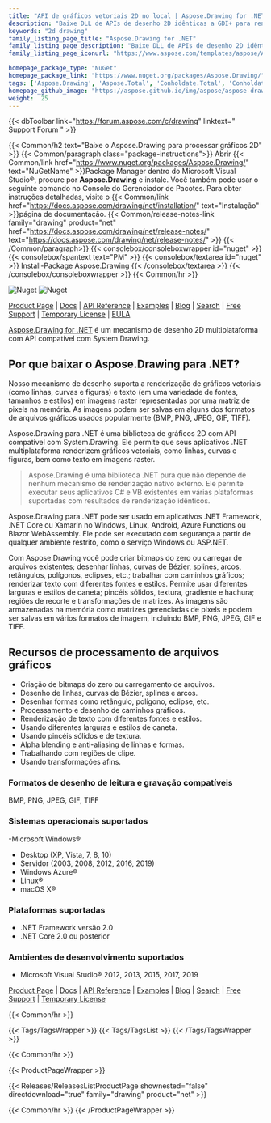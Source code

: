 ```yaml
---
title: "API de gráficos vetoriais 2D no local | Aspose.Drawing for .NET"
description: "Baixe DLL de APIs de desenho 2D idênticas a GDI+ para renderizar e converter gráficos vetoriais (linhas, curvas e figuras), bem como texto multi-estilo dentro de aplicativos .NET."
keywords: "2d drawing"
family_listing_page_title: "Aspose.Drawing for .NET"
family_listing_page_description: "Baixe DLL de APIs de desenho 2D idênticas a GDI+ para renderizar e converter gráficos vetoriais (linhas, curvas e figuras), bem como texto multi-estilo dentro de aplicativos .NET."
family_listing_page_iconurl: "https://www.aspose.com/templates/aspose/App_Themes/V3/images/drawing/272x272/aspose_drawing-for-net.png"

homepage_package_type: "NuGet"
homepage_package_link: "https://www.nuget.org/packages/Aspose.Drawing/"
tags: ['Aspose.Drawing', 'Aspose.Total', 'Conholdate.Total', 'Conholdate', 'Component', 'Library', 'API', 'On-premise-API', 'Microsoft', '.Net-Core', '.Net-Standard', '.NetCore', '.NetStandard', '.NetStandard2.0', 'Standard', 'C#', 'CSharp', 'ASP.NET', 'macOS', 'Windows', 'Azure', 'Linux', 'BMP', 'PNG', 'JPEG', 'GIF', 'TIFF', 'Rendering', 'Text', 'Font', 'Drawing', 'Brush', 'Gradient', 'Pen', 'Line', 'Curve', 'Shape', 'Ellipses', 'Arcs', 'Polygons', 'Splines', 'Paths', 'Blending', 'Clipping', 'Antialiasing', 'Blazor-WebAssembly', 'Geometries', 'Bitmap', 'Text', '2D', 'Bitmap', 'Graphics', 'cross-platform']
homepage_github_image: "https://aspose.github.io/img/aspose/aspose-drawing.png"
weight:  25
---
```


{{< dbToolbar link="https://forum.aspose.com/c/drawing" linktext=" Support Forum " >}}

{{< Common/h2 text="Baixe o Aspose.Drawing para processar gráficos 2D"  >}}
{{< Common/paragraph class="package-instructions">}}
Abrir
{{< Common/link href="https://www.nuget.org/packages/Aspose.Drawing/" text="NuGetName"  >}}Package Manager dentro do Microsoft Visual Studio®, procure por <b>Aspose.Drawing</b> e instale. Você também pode usar o seguinte comando no Console do Gerenciador de Pacotes. Para obter instruções detalhadas, visite o
{{< Common/link href="https://docs.aspose.com/drawing/net/installation/" text="Instalação"  >}}página de documentação.
{{< Common/release-notes-link family="drawing" product="net" href="https://docs.aspose.com/drawing/net/release-notes/" text="https://docs.aspose.com/drawing/net/release-notes/"  >}}
{{< /Common/paragraph>}}
{{< consolebox/consoleboxwrapper id="nuget" >}}
       {{< consolebox/spantext text="PM" >}}
       {{< consolebox/textarea id="nuget" >}} Install-Package Aspose.Drawing {{< /consolebox/textarea >}}
{{< /consolebox/consoleboxwrapper >}}
{{< Common/hr >}}

![Nuget](https://img.shields.io/nuget/v/Aspose.Drawing) ![Nuget](https://img.shields.io/nuget/dt/Aspose.Drawing?label=nuget%20downloads)

[Product Page](https://products.aspose.com/drawing/net/) | [Docs](https://docs.aspose.com/drawing/net/) | [API Reference](https://reference.aspose.com/drawing/net/) | [Examples](https://github.com/aspose-drawing/Aspose.Drawing-for-.NET) | [Blog](https://blog.aspose.com/category/drawing/) | [Search](https://search.aspose.com/) | [Free Support](https://forum.aspose.com/c/drawing) | [Temporary License](https://purchase.aspose.com/temporary-license) | [EULA](https://about.aspose.com/legal/eula/)

[Aspose.Drawing for .NET](https://products.aspose.com/drawing/net/) é um mecanismo de desenho 2D multiplataforma com API compatível com System.Drawing.

## Por que baixar o Aspose.Drawing para .NET?

Nosso mecanismo de desenho suporta a renderização de gráficos vetoriais (como linhas, curvas e figuras) e texto (em uma variedade de fontes, tamanhos e estilos) em imagens raster representadas por uma matriz de pixels na memória. As imagens podem ser salvas em alguns dos formatos de arquivos gráficos usados popularmente (BMP, PNG, JPEG, GIF, TIFF).

Aspose.Drawing para .NET é uma biblioteca de gráficos 2D com API compatível com System.Drawing. Ele permite que seus aplicativos .NET multiplataforma renderizem gráficos vetoriais, como linhas, curvas e figuras, bem como texto em imagens raster.

>Aspose.Drawing é uma biblioteca .NET pura que não depende de nenhum mecanismo de renderização nativo externo. Ele permite executar seus aplicativos C# e VB existentes em várias plataformas suportadas com resultados de renderização idênticos.

Aspose.Drawing para .NET pode ser usado em aplicativos .NET Framework, .NET Core ou Xamarin no Windows, Linux, Android, Azure Functions ou Blazor WebAssembly. Ele pode ser executado com segurança a partir de qualquer ambiente restrito, como o serviço Windows ou ASP.NET.

Com Aspose.Drawing você pode criar bitmaps do zero ou carregar de arquivos existentes; desenhar linhas, curvas de Bézier, splines, arcos, retângulos, polígonos, eclipses, etc.; trabalhar com caminhos gráficos; renderizar texto com diferentes fontes e estilos. Permite usar diferentes larguras e estilos de caneta; pincéis sólidos, textura, gradiente e hachura; regiões de recorte e transformações de matrizes. As imagens são armazenadas na memória como matrizes gerenciadas de pixels e podem ser salvas em vários formatos de imagem, incluindo BMP, PNG, JPEG, GIF e TIFF.

## Recursos de processamento de arquivos gráficos

- Criação de bitmaps do zero ou carregamento de arquivos.
- Desenho de linhas, curvas de Bézier, splines e arcos.
- Desenhar formas como retângulo, polígono, eclipse, etc.
- Processamento e desenho de caminhos gráficos.
- Renderização de texto com diferentes fontes e estilos.
- Usando diferentes larguras e estilos de caneta.
- Usando pincéis sólidos e de textura.
- Alpha blending e anti-aliasing de linhas e formas.
- Trabalhando com regiões de clipe.
- Usando transformações afins.

### Formatos de desenho de leitura e gravação compatíveis

BMP, PNG, JPEG, GIF, TIFF

### Sistemas operacionais suportados

-Microsoft Windows®
  - Desktop (XP, Vista, 7, 8, 10)
  - Servidor (2003, 2008, 2012, 2016, 2019)
- Windows Azure®
- Linux®
- macOS X®

### Plataformas suportadas

- .NET Framework versão 2.0
- .NET Core 2.0 ou posterior

### Ambientes de desenvolvimento suportados

- Microsoft Visual Studio® 2012, 2013, 2015, 2017, 2019

[Product Page](https://products.aspose.com/drawing/net/) | [Docs](https://docs.aspose.com/drawing/net/) | [API Reference](https://reference.aspose.com/drawing/net/) | [Examples](https://github.com/aspose-drawing/Aspose.Drawing-for-.NET) | [Blog](https://blog.aspose.com/category/drawing/) | [Search](https://search.aspose.com/) | [Free Support](https://forum.aspose.com/c/drawing) | [Temporary License](https://purchase.aspose.com/temporary-license)

{{< Common/hr >}}

{{< Tags/TagsWrapper >}}
 {{< Tags/TagsList >}}
{{< /Tags/TagsWrapper >}}

{{< Common/hr >}}

{{< ProductPageWrapper >}}
<!-- ReleasesListProductPage-->
   {{< Releases/ReleasesListProductPage shownested="false"  directdownload="true" family="drawing" product="net" >}}
<!-- /ReleasesListProductPage-->
{{< Common/hr >}}
{{< /ProductPageWrapper >}}

